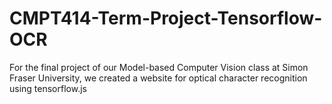 # CMPT414-Term-Project-Tensorflow-OCR
For the final project of our Model-based Computer Vision class at Simon Fraser University, we created a website for optical character recognition using tensorflow.js
